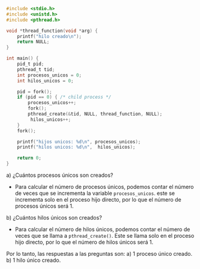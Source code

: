```c
#include <stdio.h>
#include <unistd.h>
#include <pthread.h>

void *thread_function(void *arg) {
    printf("hilo creado\n");
    return NULL;
}

int main() {
    pid_t pid;
    pthread_t tid;
    int procesos_unicos = 0;
    int hilos_unicos = 0;

    pid = fork();
    if (pid == 0) { /* child process */
        procesos_unicos++;
        fork();
        pthread_create(&tid, NULL, thread_function, NULL);
         hilos_unicos++;
    }
    fork();

    printf("hijos unicos: %d\n", procesos_unicos);
    printf("hilos unicos: %d\n",  hilos_unicos);

    return 0;
}
```


a) ¿Cuántos procesos únicos son creados?
- Para calcular el número de procesos únicos, podemos contar el número de veces que se incrementa la variable `procesos_unicos`. este se incrementa solo en el proceso hijo directo, por lo que el número de procesos únicos será 1.

b) ¿Cuántos hilos únicos son creados?
- Para calcular el número de hilos únicos, podemos contar el número de veces que se llama a `pthread_create()`. Este se llama solo en el proceso hijo directo, por lo que el número de hilos únicos será 1.

Por lo tanto, las respuestas a las preguntas son:
a) 1 proceso único creado.
b) 1 hilo único creado.
